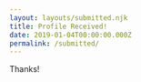 ```yaml
---
layout: layouts/submitted.njk
title: Profile Received!
date: 2019-01-04T00:00:00.000Z
permalink: /submitted/
---
```


Thanks!